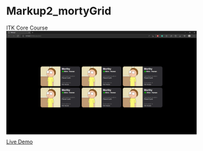 # Markup2_mortyGrid
ITK Core Course
![screenshot](screenshoot.png)
[Live Demo](https://tomasgarcia-ksquare.github.io/Markup2_mortyGrid/)
